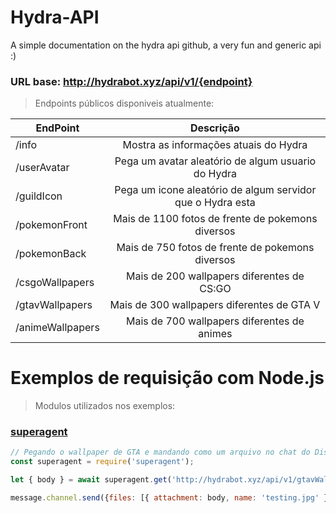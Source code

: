 # Hydra-API
A simple documentation on the hydra api github, a very fun and generic api :)


### URL base: http://hydrabot.xyz/api/v1/{endpoint}

> Endpoints públicos disponiveis atualmente:



|  EndPoint       | Descrição |
| --------------- |:-------------:|
| /info            | Mostra as informações atuais do Hydra |
| /userAvatar      | Pega um avatar aleatório de algum usuario do Hydra |
| /guildIcon       | Pega um icone aleatório de algum servidor que o Hydra esta |
| /pokemonFront    | Mais de 1100 fotos de frente de pokemons diversos |
| /pokemonBack     | Mais de 750 fotos de frente de pokemons diversos |
| /csgoWallpapers  | Mais de 200 wallpapers diferentes de CS:GO |
| /gtavWallpapers  | Mais de 300 wallpapers diferentes de GTA V |
| /animeWallpapers | Mais de 700 wallpapers diferentes de animes |



# Exemplos de requisição com Node.js
> Modulos utilizados nos exemplos:
### [superagent](https://www.npmjs.com/package/superagent)

```js
// Pegando o wallpaper de GTA e mandando como um arquivo no chat do Discord utilizando um bot
const superagent = require('superagent');

let { body } = await superagent.get('http://hydrabot.xyz/api/v1/gtavWallpapers');

message.channel.send({files: [{ attachment: body, name: 'testing.jpg' }]})
```



